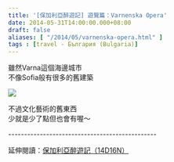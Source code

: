```yaml
---
title: '[保加利亞醉遊記] 遊覽篇：Varnenska Opera'
date: 2014-05-31T14:00:00.000+08:00
draft: false
aliases: [ "/2014/05/varnenska-opera.html" ]
tags : [travel - България (Bulgaria)]
---
```


雖然Varna這個海邊城市  
不像Sofia般有很多的舊建築  

![](/images/bulgaria10b.jpg)

不過文化藝術的舊東西  
少就是少了點但也會有喔～  
  
\-----------------------------------------------  
  
延伸閱讀：[保加利亞醉遊記（14D16N）](https://hidie.net/bulgaria14d16n/)
